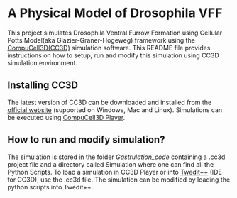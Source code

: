 # A Physical Model of Drosophila VFF
This project simulates Drosophila Ventral Furrow Formation using Cellular Potts Model(aka Glazier-Graner-Hogeweg) framework using the [CompuCell3D(CC3D)](https://github.com/CompuCell3D/CompuCell3D) simulation software. This README file provides instructions on how to setup, run and modify this simulation using CC3D simulation environment. 

## Installing CC3D
The latest version of CC3D can be downloaded and installed from the [official website](https://compucell3d.org/) (supported on Windows, Mac and Linux). Simulations can be executed using [CompuCell3D Player](https://github.com/CompuCell3D/cc3d-player5/tree/master).

## How to run and modify simulation?
The simulation is stored in the folder _Gastrulation_code_ containing a .cc3d project file and a directory called Simulation where one can find all the Python Scripts. To load a simulation in CC3D Player or into [Twedit++](https://github.com/CompuCell3D/cc3d-twedit5/tree/master) (IDE for CC3D), use the .cc3d file. The simulation can be modified by loading the python scripts into Twedit++.
